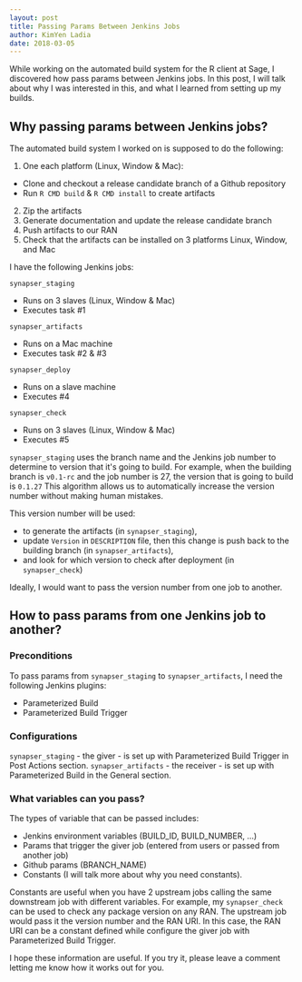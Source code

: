 ```yaml
---
layout: post
title: Passing Params Between Jenkins Jobs
author: KimYen Ladia
date: 2018-03-05
---
```


While working on the automated build system for the R client at Sage, I discovered how pass params between Jenkins jobs. In this post, I will talk about why I was interested in this, and what I learned from setting up my builds.

## Why passing params between Jenkins jobs?

The automated build system I worked on is supposed to do the following:
1. One each platform (Linux, Window & Mac):
* Clone and checkout a release candidate branch of a Github repository
* Run `R CMD build` & `R CMD install` to create artifacts
2. Zip the artifacts
3. Generate documentation and update the release candidate branch
4. Push artifacts to our RAN
5. Check that the artifacts can be installed on 3 platforms Linux, Window, and Mac

I have the following Jenkins jobs:

`synapser_staging`
* Runs on 3 slaves (Linux, Window & Mac)
* Executes task #1

`synapser_artifacts`
* Runs on a Mac machine
* Executes task #2 & #3

`synapser_deploy`
* Runs on a slave machine
* Executes #4

`synapser_check`
* Runs on 3 slaves (Linux, Window & Mac)
* Executes #5

`synapser_staging` uses the branch name and the Jenkins job number to determine to version that it's going to build. For example, when the building branch is `v0.1-rc` and the job number is 27, the version that is going to build is `0.1.27` This algorithm allows us to automatically increase the version number without making human mistakes. 

This version number will be used:
* to generate the artifacts (in `synapser_staging`),
* update `Version` in `DESCRIPTION` file, then this change is push back to the building branch (in `synapser_artifacts`),
* and look for which version to check after deployment (in `synapser_check`)

Ideally, I would want to pass the version number from one job to another. 

## How to pass params from one Jenkins job to another?

### Preconditions

To pass params from `synapser_staging` to `synapser_artifacts`, I need the following Jenkins plugins:
* Parameterized Build
* Parameterized Build Trigger 

### Configurations

`synapser_staging` - the giver - is set up with Parameterized Build Trigger in Post Actions section. `synapser_artifacts` - the receiver - is set up with Parameterized Build in the General section. 

### What variables can you pass?

The types of variable that can be passed includes:
* Jenkins environment variables (BUILD_ID, BUILD_NUMBER, ...)
* Params that trigger the giver job (entered from users or passed from another job)
* Github params (BRANCH_NAME)
* Constants (I will talk more about why you need constants).

Constants are useful when you have 2 upstream jobs calling the same downstream job with different variables. For example, my `synapser_check` can be used to check any package version on any RAN. The upstream job would pass it the version number and the RAN URI. In this case, the RAN URI can be a constant defined while configure the giver job with Parameterized Build Trigger.

I hope these information are useful. If you try it, please leave a comment letting me know how it works out for you. 
